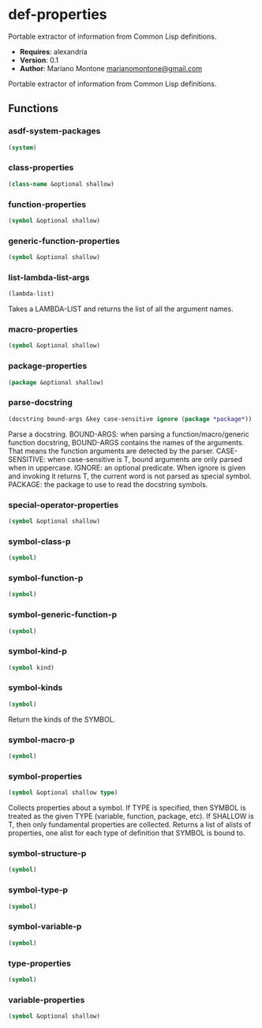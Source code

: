 # def-properties

Portable extractor of information from Common Lisp definitions.

- **Requires**: alexandria
- **Version**: 0.1
- **Author**: Mariano Montone <marianomontone@gmail.com>


 Portable extractor of information from Common Lisp definitions.



## Functions
### asdf-system-packages

```lisp
(system)
```


### class-properties

```lisp
(class-name &optional shallow)
```


### function-properties

```lisp
(symbol &optional shallow)
```


### generic-function-properties

```lisp
(symbol &optional shallow)
```


### list-lambda-list-args

```lisp
(lambda-list)
```

Takes a LAMBDA-LIST and returns the list of all the argument names.




### macro-properties

```lisp
(symbol &optional shallow)
```


### package-properties

```lisp
(package &optional shallow)
```


### parse-docstring

```lisp
(docstring bound-args &key case-sensitive ignore (package *package*))
```

Parse a docstring.
BOUND-ARGS: when parsing a function/macro/generic function docstring, BOUND-ARGS contains the names of the arguments. That means the function arguments are detected by the parser.
CASE-SENSITIVE: when case-sensitive is T, bound arguments are only parsed when in uppercase.
IGNORE: an optional predicate. When ignore is given and invoking it returns T, the current word is not parsed as special symbol.
PACKAGE: the package to use to read the docstring symbols.




### special-operator-properties

```lisp
(symbol &optional shallow)
```


### symbol-class-p

```lisp
(symbol)
```


### symbol-function-p

```lisp
(symbol)
```


### symbol-generic-function-p

```lisp
(symbol)
```


### symbol-kind-p

```lisp
(symbol kind)
```


### symbol-kinds

```lisp
(symbol)
```

Return the kinds of the SYMBOL.




### symbol-macro-p

```lisp
(symbol)
```


### symbol-properties

```lisp
(symbol &optional shallow type)
```

Collects properties about a symbol.
If TYPE is specified, then SYMBOL is treated as the given TYPE (variable, function, package, etc).
If SHALLOW is T, then only fundamental properties are collected.
Returns a list of alists of properties, one alist for each type of definition that SYMBOL is bound to.




### symbol-structure-p

```lisp
(symbol)
```


### symbol-type-p

```lisp
(symbol)
```


### symbol-variable-p

```lisp
(symbol)
```


### type-properties

```lisp
(symbol)
```


### variable-properties

```lisp
(symbol &optional shallow)
```


